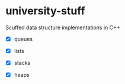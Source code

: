 # university-stuff
Scuffed data structure implementations in C++
- [x] queues
- [x] lists
- [x] stacks
- [x] heaps

